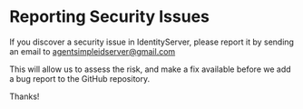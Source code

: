# Reporting Security Issues

If you discover a security issue in IdentityServer, please report it by sending an email to agentsimpleidserver@gmail.com

This will allow us to assess the risk, and make a fix available before we add a bug report to the GitHub repository.

Thanks!